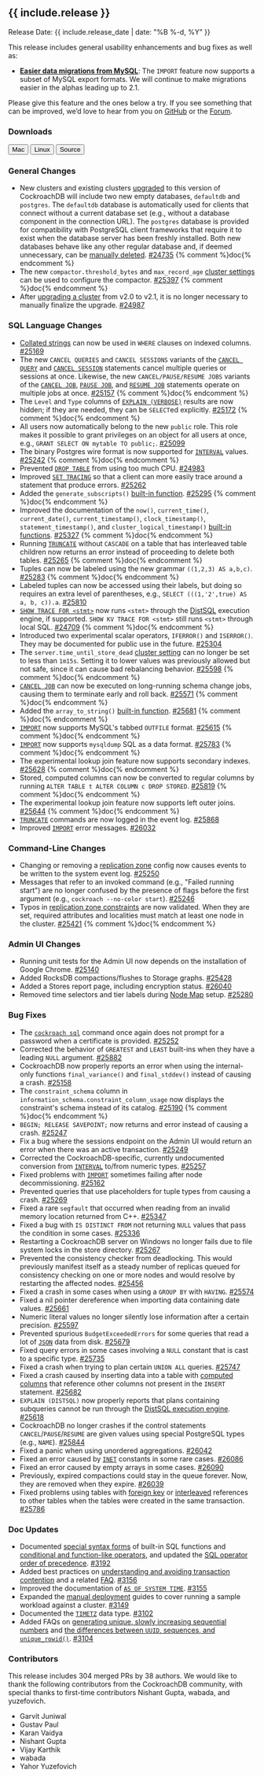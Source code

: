<h2 id="{{ include.release | slugify }}">{{ include.release }}</h2>

Release Date: {{ include.release_date | date: "%B %-d, %Y" }}

This release includes general usability enhancements and bug fixes as well as:

- [**Easier data migrations from MySQL**](../v2.1/migration-overview.html): The `IMPORT` feature now supports a subset of MySQL export formats. We will continue to make migrations easier in the alphas leading up to 2.1.

Please give this feature and the ones below a try. If you see something that can be improved, we’d love to hear from you on [GitHub](https://github.com/cockroachdb/cockroach/issues) or the [Forum](https://forum.cockroachlabs.com/).

<h3 id="v2-1-0-alpha-20180604-downloads">Downloads</h3>

<div id="os-tabs" class="clearfix os-tabs_button-outline-primary">
    <a href="https://binaries.cockroachdb.com/cockroach-v2.1.0-alpha.20180604.darwin-10.9-amd64.tgz"><button id="mac" data-eventcategory="mac-binary-release-notes">Mac</button></a>
    <a href="https://binaries.cockroachdb.com/cockroach-v2.1.0-alpha.20180604.linux-amd64.tgz"><button id="linux" data-eventcategory="linux-binary-release-notes">Linux</button></a>
    <a href="https://binaries.cockroachdb.com/cockroach-v2.1.0-alpha.20180604.src.tgz"><button id="source" data-eventcategory="source-release-notes">Source</button></a>
</div>

<h3 id="v2-1-0-alpha-20180604-general-changes">General Changes</h3>

- New clusters and existing clusters [upgraded](../v2.1/upgrade-cockroach-version.html) to this version of CockroachDB will include two new empty databases, `defaultdb` and `postgres`. The `defaultdb` database is automatically used for clients that connect without a current database set (e.g., without a database component in the connection URL). The `postgres` database is provided for compatibility with PostgreSQL client frameworks that require it to exist when the database server has been freshly installed. Both new databases behave like any other regular database and, if deemed unnecessary, can be [manually deleted](../v2.1/drop-database.html). [#24735][#24735] {% comment %}doc{% endcomment %}
- The new `compactor.threshold_bytes` and `max_record_age` [cluster settings](../v2.1/cluster-settings.html) can be used to configure the compactor. [#25397][#25397] {% comment %}doc{% endcomment %}
- After [upgrading a cluster](../v2.1/upgrade-cockroach-version.html) from v2.0 to v2.1, it is no longer necessary to manually finalize the upgrade. [#24987][#24987]

<h3 id="v2-1-0-alpha-20180604-sql-language-changes">SQL Language Changes</h3>

- [Collated strings](../v2.1/collate.html) can now be used in `WHERE` clauses on indexed columns. [#25169][#25169]
- The new `CANCEL QUERIES` and `CANCEL SESSIONS` variants of the [`CANCEL QUERY`](../v2.1/cancel-query.html) and [`CANCEL SESSION`](../v2.1/cancel-session.html) statements cancel multiple queries or sessions at once. Likewise, the new `CANCEL/PAUSE/RESUME JOBS` variants of the [`CANCEL JOB`](../v2.1/cancel-job.html), [`PAUSE JOB`](../v2.1/pause-job.html), and [`RESUME JOB`](../v2.1/resume-job.html) statements operate on multiple jobs at once. [#25157][#25157] {% comment %}doc{% endcomment %}
- The `Level` and `Type` columns of [`EXPLAIN (VERBOSE)`](../v2.1/explain.html) results are now hidden; if they are needed, they can be `SELECT`ed explicitly. [#25172][#25172] {% comment %}doc{% endcomment %}
- All users now automatically belong to the new `public` role. This role makes it possible to grant privileges on an object for all users at once, e.g., `GRANT SELECT ON mytable TO public;`. [#25099][#25099]
- The binary Postgres wire format is now supported for [`INTERVAL`](../v2.1/interval.html) values. [#25242][#25242] {% comment %}doc{% endcomment %}
- Prevented [`DROP TABLE`](../v2.1/drop-table.html) from using too much CPU. [#24983][#24983]
- Improved [`SET TRACING`](../v2.1/set-vars.html#set-tracing) so that a client can more easily trace around a statement that produce errors. [#25262][#25262]
- Added the `generate_subscripts()` [built-in function](../v2.1/functions-and-operators.html). [#25295][#25295] {% comment %}doc{% endcomment %}
- Improved the documentation of the `now()`, `current_time()`, `current_date()`, `current_timestamp()`,
`clock_timestamp()`, `statement_timestamp()`, and `cluster_logical_timestamp()` [built-in functions](../v2.1/functions-and-operators.html). [#25327][#25327] {% comment %}doc{% endcomment %}
- Running [`TRUNCATE`](../v2.1/truncate.html) without `CASCADE` on a table that has interleaved table children now returns an error instead of proceeding to delete both tables. [#25265][#25265] {% comment %}doc{% endcomment %}
- Tuples can now be labeled using the new grammar `((1,2,3) AS a,b,c)`. [#25283][#25283] {% comment %}doc{% endcomment %}
- Labeled tuples can now be accessed using their labels, but doing so requires an extra level of parentheses, e.g., `SELECT (((1,'2',true) AS a, b, c)).a`. [#25810][#25810]
- [`SHOW TRACE FOR <stmt>`](../v2.1/) now runs `<stmt>` through the [DistSQL](../v2.1/architecture/sql-layer.html#distsql) execution engine, if supported. `SHOW KV TRACE FOR <stmt>` still runs `<stmt>` through local SQL. [#24709][#24709] {% comment %}doc{% endcomment %}
- Introduced two experimental scalar operators, `IFERROR()` and `ISERROR()`. They may be documented for public use in the future. [#25304][#25304]
- The `server.time_until_store_dead` [cluster setting](../v2.1/cluster-settings.html) can no longer be set to less than `1m15s`. Setting it to lower values was previously allowed but not safe, since it can cause bad rebalancing behavior. [#25598][#25598] {% comment %}doc{% endcomment %}
- [`CANCEL JOB`](../v2.1/cancel-job.html) can now be executed on long-running schema change jobs, causing them to terminate early and roll back. [#25571][#25571] {% comment %}doc{% endcomment %}
- Added the `array_to_string()` [built-in function](../v2.1/functions-and-operators.html). [#25681][#25681] {% comment %}doc{% endcomment %}
- [`IMPORT`](../v2.1/import.html) now supports MySQL's tabbed `OUTFILE` format. [#25615][#25615] {% comment %}doc{% endcomment %}
- [`IMPORT`](../v2.1/import.html) now supports `mysqldump` SQL as a data format. [#25783][#25783] {% comment %}doc{% endcomment %}
- The experimental lookup join feature now supports secondary indexes. [#25628][#25628] {% comment %}doc{% endcomment %}
- Stored, computed columns can now be converted to regular columns by running `ALTER TABLE t ALTER COLUMN c DROP STORED`. [#25819][#25819] {% comment %}doc{% endcomment %}
- The experimental lookup join feature now supports left outer joins. [#25644][#25644] {% comment %}doc{% endcomment %}
- [`TRUNCATE`](../v2.1/truncate.html) commands are now logged in the event log. [#25868][#25868]
- Improved [`IMPORT`](../v2.1/import.html) error messages. [#26032][#26032]

<h3 id="v2-1-0-alpha-20180604-command-line-changes">Command-Line Changes</h3>

- Changing or removing a [replication zone](../v2.1/configure-replication-zones.html) config now causes events to be written to the system event log. [#25250][#25250]
- Messages that refer to an invoked command (e.g., "Failed running start") are no longer confused by the presence of flags before the first argument (e.g., `cockroach --no-color start`). [#25246][#25246]
- Typos in [replication zone constraints](../v2.1/configure-replication-zones.html#replication-constraints) are now validated. When they are set, required attributes and localities must match at least one node in the cluster. [#25421][#25421] {% comment %}doc{% endcomment %}

<h3 id="v2-1-0-alpha-20180604-admin-ui-changes">Admin UI Changes</h3>

- Running unit tests for the Admin UI now depends on the installation of Google Chrome. [#25140][#25140]
- Added RocksDB compactions/flushes to Storage graphs. [#25428][#25428]
- Added a Stores report page, including encryption status. [#26040][#26040]
- Removed time selectors and tier labels during [Node Map](../v2.1/enable-node-map.html) setup. [#25280][#25280]

<h3 id="v2-1-0-alpha-20180604-bug-fixes">Bug Fixes</h3>

- The [`cockroach sql`](../v2.1/use-the-built-in-sql-client.html) command once again does not prompt for a password when a certificate is provided. [#25252][#25252]
- Corrected the behavior of `GREATEST` and `LEAST` built-ins when they have a leading `NULL` argument. [#25882][#25882]
- CockroachDB now properly reports an error when using the internal-only functions `final_variance()` and `final_stddev()` instead of causing a crash. [#25158][#25158]
- The `constraint_schema` column in `information_schema.constraint_column_usage` now displays the constraint's schema instead of its catalog. [#25190][#25190] {% comment %}doc{% endcomment %}
- `BEGIN; RELEASE SAVEPOINT;` now returns and error instead of causing a crash. [#25247][#25247]
- Fix a bug where the sessions endpoint on the Admin UI would return an error when there was an active transaction. [#25249][#25249]
- Corrected the CockroachDB-specific, currently undocumented conversion from [`INTERVAL`](../v2.1/interval.html) to/from numeric types. [#25257][#25257]
- Fixed problems with [`IMPORT`](../v2.1/import.html) sometimes failing after node decommissioning. [#25162][#25162]
- Prevented queries that use placeholders for tuple types from causing a crash. [#25269][#25269]
- Fixed a rare `segfault` that occurred when reading from an invalid memory location returned from C++. [#25347][#25347]
- Fixed a bug with `IS DISTINCT FROM` not returning `NULL` values that pass the condition in some cases. [#25336][#25336]
- Restarting a CockroachDB server on Windows no longer fails due to file system locks in the store directory. [#25267][#25267]
- Prevented the consistency checker from deadlocking. This would previously manifest itself as a steady number of replicas queued for consistency checking on one or more nodes and would resolve by restarting the affected nodes. [#25456][#25456]
- Fixed a crash in some cases when using a `GROUP BY` with `HAVING`. [#25574][#25574]
- Fixed a nil pointer dereference when importing data containing date values. [#25661][#25661]
- Numeric literal values no longer silently lose information after a certain precision. [#25597][#25597]
- Prevented spurious `BudgetExceededErrors` for some queries that read a lot of [`JSON`](../v2.1/jsonb.html) data from disk. [#25679][#25679]
- Fixed query errors in some cases involving a `NULL` constant that is cast to a specific type. [#25735][#25735]
- Fixed a crash when trying to plan certain `UNION ALL` queries. [#25747][#25747]
- Fixed a crash caused by inserting data into a table with [computed columns](../v2.1/computed-columns.html) that reference other columns not present in the `INSERT` statement. [#25682][#25682]
- `EXPLAIN (DISTSQL)` now properly reports that plans containing subqueries cannot be run through the [DistSQL execution engine](../v2.1/architecture/sql-layer.html#distsql). [#25618][#25618]
- CockroachDB no longer crashes if the control statements `CANCEL`/`PAUSE`/`RESUME` are given values using special PostgreSQL types (e.g., `NAME`). [#25844][#25844]
- Fixed a panic when using unordered aggregations. [#26042][#26042]
- Fixed an error caused by [`INET`](../v2.1/inet.html) constants in some rare cases. [#26086][#26086]
- Fixed an error caused by empty arrays in some cases. [#26090][#26090]
- Previously, expired compactions could stay in the queue forever. Now, they are removed when they expire. [#26039][#26039]
- Fixed problems using tables with [foreign key](../v2.1/foreign-key.html) or [interleaved](../v2.1/interleave-in-parent.html) references to other tables when the tables were created in the same transaction. [#25786][#25786]

<h3 id="v2-1-0-alpha-20180604-doc-updates">Doc Updates</h3>

- Documented [special syntax forms](../v2.1/functions-and-operators.html#special-syntax-forms) of built-in SQL functions and [conditional and function-like operators](../v2.1/functions-and-operators.html#conditional-and-function-like-operators), and updated the [SQL operator order of precedence](../v2.1/functions-and-operators.html#operators). [#3192][#3192]
- Added best practices on [understanding and avoiding transaction contention](../v2.1/performance-best-practices-overview.html#understanding-and-avoiding-transaction-contention) and a related [FAQ](../v2.1/operational-faqs.html#why-would-increasing-the-number-of-nodes-not-result-in-more-operations-per-second). [#3156][#3156]
- Improved the documentation of [`AS OF SYSTEM TIME`](../v2.1/as-of-system-time.html). [#3155][#3155]
- Expanded the [manual deployment](../v2.1/manual-deployment.html) guides to cover running a sample workload against a cluster. [#3149][#3149]
- Documented the [`TIMETZ`](../v2.1/time.html) data type. [#3102][#3102]
- Added FAQs on [generating unique, slowly increasing sequential numbers](../v2.1/sql-faqs.html#how-do-i-generate-unique-slowly-increasing-sequential-numbers-in-cockroachdb) and [the differences between `UUID`, sequences, and `unique_rowid()`](../v2.1/sql-faqs.html#what-are-the-differences-between-uuid-sequences-and-unique_rowid). [#3104][#3104]

<div class="release-note-contributors">

<h3 id="v2-1-0-alpha-20180604-contributors">Contributors</h3>

This release includes 304 merged PRs by 38 authors. We would like to thank the following contributors from the CockroachDB community, with special thanks to first-time contributors Nishant Gupta, wabada, and yuzefovich.

- Garvit Juniwal
- Gustav Paul
- Karan Vaidya
- Nishant Gupta
- Vijay Karthik
- wabada
- Yahor Yuzefovich

</div>

[#24709]: https://github.com/cockroachdb/cockroach/pull/24709
[#24735]: https://github.com/cockroachdb/cockroach/pull/24735
[#24956]: https://github.com/cockroachdb/cockroach/pull/24956
[#24983]: https://github.com/cockroachdb/cockroach/pull/24983
[#24987]: https://github.com/cockroachdb/cockroach/pull/24987
[#25099]: https://github.com/cockroachdb/cockroach/pull/25099
[#25140]: https://github.com/cockroachdb/cockroach/pull/25140
[#25157]: https://github.com/cockroachdb/cockroach/pull/25157
[#25158]: https://github.com/cockroachdb/cockroach/pull/25158
[#25162]: https://github.com/cockroachdb/cockroach/pull/25162
[#25169]: https://github.com/cockroachdb/cockroach/pull/25169
[#25172]: https://github.com/cockroachdb/cockroach/pull/25172
[#25190]: https://github.com/cockroachdb/cockroach/pull/25190
[#25211]: https://github.com/cockroachdb/cockroach/pull/25211
[#25242]: https://github.com/cockroachdb/cockroach/pull/25242
[#25246]: https://github.com/cockroachdb/cockroach/pull/25246
[#25247]: https://github.com/cockroachdb/cockroach/pull/25247
[#25249]: https://github.com/cockroachdb/cockroach/pull/25249
[#25250]: https://github.com/cockroachdb/cockroach/pull/25250
[#25252]: https://github.com/cockroachdb/cockroach/pull/25252
[#25257]: https://github.com/cockroachdb/cockroach/pull/25257
[#25262]: https://github.com/cockroachdb/cockroach/pull/25262
[#25265]: https://github.com/cockroachdb/cockroach/pull/25265
[#25267]: https://github.com/cockroachdb/cockroach/pull/25267
[#25269]: https://github.com/cockroachdb/cockroach/pull/25269
[#25280]: https://github.com/cockroachdb/cockroach/pull/25280
[#25283]: https://github.com/cockroachdb/cockroach/pull/25283
[#25295]: https://github.com/cockroachdb/cockroach/pull/25295
[#25304]: https://github.com/cockroachdb/cockroach/pull/25304
[#25327]: https://github.com/cockroachdb/cockroach/pull/25327
[#25336]: https://github.com/cockroachdb/cockroach/pull/25336
[#25347]: https://github.com/cockroachdb/cockroach/pull/25347
[#25397]: https://github.com/cockroachdb/cockroach/pull/25397
[#25421]: https://github.com/cockroachdb/cockroach/pull/25421
[#25428]: https://github.com/cockroachdb/cockroach/pull/25428
[#25456]: https://github.com/cockroachdb/cockroach/pull/25456
[#25539]: https://github.com/cockroachdb/cockroach/pull/25539
[#25571]: https://github.com/cockroachdb/cockroach/pull/25571
[#25574]: https://github.com/cockroachdb/cockroach/pull/25574
[#25597]: https://github.com/cockroachdb/cockroach/pull/25597
[#25598]: https://github.com/cockroachdb/cockroach/pull/25598
[#25615]: https://github.com/cockroachdb/cockroach/pull/25615
[#25618]: https://github.com/cockroachdb/cockroach/pull/25618
[#25628]: https://github.com/cockroachdb/cockroach/pull/25628
[#25644]: https://github.com/cockroachdb/cockroach/pull/25644
[#25661]: https://github.com/cockroachdb/cockroach/pull/25661
[#25679]: https://github.com/cockroachdb/cockroach/pull/25679
[#25681]: https://github.com/cockroachdb/cockroach/pull/25681
[#25682]: https://github.com/cockroachdb/cockroach/pull/25682
[#25735]: https://github.com/cockroachdb/cockroach/pull/25735
[#25747]: https://github.com/cockroachdb/cockroach/pull/25747
[#25768]: https://github.com/cockroachdb/cockroach/pull/25768
[#25769]: https://github.com/cockroachdb/cockroach/pull/25769
[#25783]: https://github.com/cockroachdb/cockroach/pull/25783
[#25786]: https://github.com/cockroachdb/cockroach/pull/25786
[#25810]: https://github.com/cockroachdb/cockroach/pull/25810
[#25819]: https://github.com/cockroachdb/cockroach/pull/25819
[#25844]: https://github.com/cockroachdb/cockroach/pull/25844
[#25868]: https://github.com/cockroachdb/cockroach/pull/25868
[#25882]: https://github.com/cockroachdb/cockroach/pull/25882
[#26032]: https://github.com/cockroachdb/cockroach/pull/26032
[#26039]: https://github.com/cockroachdb/cockroach/pull/26039
[#26040]: https://github.com/cockroachdb/cockroach/pull/26040
[#26042]: https://github.com/cockroachdb/cockroach/pull/26042
[#26061]: https://github.com/cockroachdb/cockroach/pull/26061
[#26086]: https://github.com/cockroachdb/cockroach/pull/26086
[#26090]: https://github.com/cockroachdb/cockroach/pull/26090
[#3102]: https://github.com/cockroachdb/docs/pull/3102
[#3104]: https://github.com/cockroachdb/docs/pull/3104
[#3149]: https://github.com/cockroachdb/docs/pull/3149
[#3155]: https://github.com/cockroachdb/docs/pull/3155
[#3156]: https://github.com/cockroachdb/docs/pull/3156
[#3192]: https://github.com/cockroachdb/docs/pull/3192
